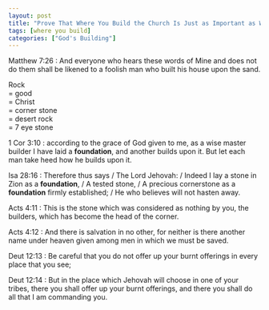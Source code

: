 ```yaml
---
layout: post
title: "Prove That Where You Build the Church Is Just as Important as What You Build With"
tags: [where you build]
categories: ["God's Building"]
---
```


Matthew 7:26
: And everyone who hears these words of Mine and does not do them shall be likened to a foolish man who built his house upon the sand.

Rock  
= good  
= Christ  
= corner stone  
= desert rock  
= 7 eye stone

1 Cor 3:10
: according to the grace of God given to me, as a wise master builder I have laid a **foundation**, and another builds upon it. But let each man take heed how he builds upon it.

Isa 28:16
: Therefore thus says / The Lord Jehovah: / Indeed I lay a stone in Zion as a **foundation**, / A tested stone, / A precious cornerstone as a **foundation** firmly established; / He who believes will not hasten away.

Acts 4:11
: This is the stone which was considered as nothing by you, the builders, which has become the head of the corner.

Acts 4:12
: And there is salvation in no other, for neither is there another name under heaven given among men in which we must be saved.

Deut 12:13
: Be careful that you do not offer up your burnt offerings in every place that you see;

Deut 12:14
: But in the place which Jehovah will choose in one of your tribes, there you shall offer up your burnt offerings, and there you shall do all that I am commanding you.
